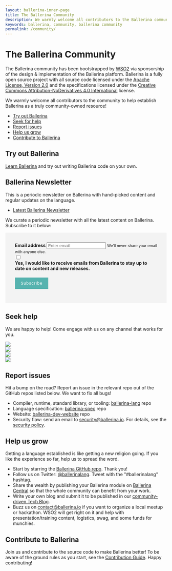 ```yaml
---
layout: ballerina-inner-page
title: The Ballerina Community
description: We warmly welcome all contributors to the Ballerina community to help establish Ballerina as a truly community-owned resource!
keywords: ballerina, community, ballerina community
permalink: /community/
---
```


# The Ballerina Community

The Ballerina community has been bootstrapped by <a href="https://wso2.com">WSO2</a> via sponsorship of the design & implementation of the Ballerina platform. Ballerina is a fully open source project with all source code licensed under the <a href="https://www.apache.org/licenses/LICENSE-2.0">Apache License, Version 2.0</a> and the specifications licensed under the <a href="https://creativecommons.org/licenses/by-nd/4.0">Creative Commons Attribution-NoDerivatives 4.0 International</a> license.

We warmly welcome all contributors to the community to help establish Ballerina as a truly community-owned resource!

- [Try out Ballerina](#try-out-ballerina)
- [Seek for help](#seek-for-help)
- [Report issues](#report-issues)
- [Help us grow](#help-us-grow)
- [Contribute to Ballerina](#contribute-to-ballerina)

## Try out Ballerina

[Learn Ballerina](https://ballerina.io/learn) and try out writing Ballerina code on your own.

<a class="cBookmark" id="newsletter"></a>

## Ballerina Newsletter

This is a periodic newsletter on Ballerina with hand-picked content and regular updates on the language.


<ul class="cInlinelinklist">
<li><a class="cGreenLinkArrow" href="/community/newsletter/issue-1/">Latest Ballerina Newsletter</a></li>
</ul>

We curate a periodic newsletter with all the latest content on Ballerina. Subscribe to it below:


<div class="col-sm-12 col-md-12" style="padding:0;">
   <div class="col-sm-12 col-md-6 cFormSection">
      <form id="subscribeForm">
      <div id="form-error" class="alert alert-danger"></div>
      <div id="form-status" class="alert alert-success"></div>
      <div class="form-group">
         <label for="userEmail">Email address</label>
         <input type="email" class="form-control" id="userEmail" aria-describedby="emailHelp" placeholder="Enter email">
         <small id="emailHelp" class="form-text text-muted">We'll never share your email with anyone else.</small>
      </div>
         <div class="form-check">
         <input type="checkbox" class="form-check-input" id="optin">
         <label class="form-check-label" for="cBallerinaCheck">Yes, I would like to receive emails from Ballerina to stay up to date on content and new releases.</label>
      </div>
      <button type="button" class="cSignUp" id="subscribeUserButton">Subscribe</button>
      </form>
   </div>
</div>



## Seek help

We are happy to help! Come engage with us on any channel that works for you.

<div class="col-sm-12 col-md-12 cBallerinaLearnWrapper cGrayWrapper cCommunityLinks">
  <div class="col-sm-12 col-md-3 cBoxContainer cCommunityIconsContainer">
      <div class="cBallerina-Box">
      <a class="cCommunityIcons" href="https://twitter.com/ballerinalang"><img src="/img/twitter.svg"></a>
      </div>
   </div>
   <div class="col-sm-12 col-md-3 cBoxContainer cCommunityIconsContainer">
      <div class="cBallerina-Box">
      <a class="cCommunityIcons" href="/community/slack"><img src="/img/slack.svg"></a>
      </div>
   </div>
      <div class="col-sm-12 col-md-3 cBoxContainer cCommunityIconsContainer">
      <div class="cBallerina-Box">
      <a class="cCommunityIcons" href="https://stackoverflow.com/questions/tagged/ballerina"><img src="/img/stackoverflow.svg"></a>
      </div>
   </div>
   <div class="col-sm-12 col-md-3 cBoxContainer cCommunityIconsContainer">
      <div class="cBallerina-Box">
      <a class="cCommunityIcons" href="https://groups.google.com/forum/#!forum/ballerina-dev"><img src="/img/google-groups.svg"></a>
      </div>
   </div>
</div>

## Report issues

Hit a bump on the road? Report an issue in the relevant repo out of the GitHub repos listed below. We want to fix all bugs!

   - Compiler, runtime, standard library, or tooling: <a href="https://github.com/ballerina-platform/ballerina-lang/issues">ballerina-lang</a> repo
   - Language specification: <a href="https://github.com/ballerina-platform/ballerina-spec/issues">ballerina-spec</a> repo
   - Website: <a href="https://github.com/ballerina-platform/ballerina-dev-website/issues">ballerina-dev-website</a> repo
   - Security flaw: send an email to security@ballerina.io. For details, see the <a href="/security">security policy</a>.

## Help us grow 

Getting a language established is like getting a new religion going. If you like the experience so far, help us to spread the word.

- Start by starring the <a href="https://github.com/ballerina-platform/ballerina-lang">Ballerina GitHub repo</a>. Thank you!
- Follow us on Twitter: <a href="https://twitter.com/ballerinalang">@ballerinalang</a>. Tweet with the "#ballerinalang" hashtag.
- Share the wealth by publishing your Ballerina module on <a href="https://central.ballerina.io">Ballerina Central</a> so that the whole community can benefit from your work. 
- Write your own blog and submit it to be published in our <a href="https://medium.com/ballerina-techblog">community-driven Tech Blog</a>. 
- Buzz us on <a href="mailto:contact@ballerina.io">contact@ballerina.io</a> if you want to organize a local meetup or hackathon. WSO2 will get right on it and help with presentation/training content, logistics, swag, and some funds for munchies.

<!-- ## Want to be kept up-to-date?

We run an announcement-only, no-marketing-spam mailing list that we will use to inform you of new releases and similar relevant information. If you’d like to join please submit the form below: 

(GDPR compliant mandatory consent click included!)

<form class="cFormContainerOS">
<label class="subscribeForm" id="subscribeFormLabelOS">Email Address</label>
<input class="cTextfieldstyle" maxlength="90" value="" id="emailUserOS" name="email" placeholder="I consent to join the email list" title="Email" type="text">
</form> -->

## Contribute to Ballerina

Join us and contribute to the source code to make Ballerina better! To be aware of the ground rules as you start, see the <a href="https://github.com/ballerina-platform/ballerina-lang/blob/master/CONTRIBUTING.md">Contribution Guide</a>. Happy contributing! 

<style>
.nav > li.cVersionItem {
    display: none !important;
}
.cFormSection {
   background:#f3f3f3;
   padding:30px;
}
label {
	display: inline-block;
	max-width: 95%;
	margin-bottom: 5px;
	font-weight: 700;
}
.form-check-input {
   float:left;
   margin-right:10px !important;
}
.cSignUp, button#subscribeUserButton {
	background: #56b3af;
	border: none;
	color: #fff;
	/* padding: 10px 20px; */
	margin-top: 15px;
	display: inline-block;
	width: auto;
	padding: 18px;
	line-height: 0px;
	font-family: "roboto";
	letter-spacing: 1px;
	font-weight: 400;
}

.cSignUp:hover , button#subscribeUserButton:hover {
background:#464646;
}

#form-status , #form-error {
display:none;
}

#form-status.cShowBlock , #form-error.cShowBlock  {
display:block;
}
a.cBookmark {
display: inline-block;
position: absolute;
margin: -150px 0px 0px;
}


</style>
